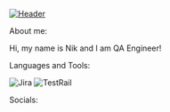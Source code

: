 [![Header](https://github.com/arheoloog/nikitayurkovskyi/blob/main/assets/Header.png)](https://github.com/arheoloog)

About me:

Hi, my name is Nik and I am QA Engineer! 

Languages and Tools:

![Jira](https://img.shields.io/badge/-Jira-090909?style-for-the-badge&logo=jira&logoColor=47C5FB)
![TestRail](https://img.shields.io/badge/-TestRail-090909?style-for-the-badge&logo=TestRail&logoColor=Green)

Socials:
